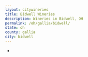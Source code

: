 ```yaml
---
layout: citywineries
title: Bidwell Wineries
description: Wineries in Bidwell, OH
permalink: /oh/gallia/bidwell/
state: oh
county: gallia
city: bidwell
---
```

-
